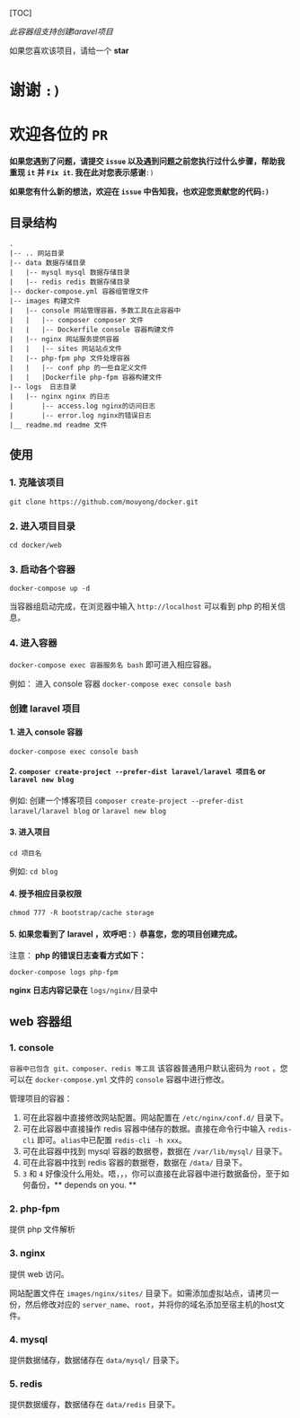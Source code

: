 [TOC]

*此容器组支持创建laravel项目*

如果您喜欢该项目，请给一个 **star**
# 谢谢 `:)`
# 欢迎各位的 `PR`

**如果您遇到了问题，请提交 `issue` 以及遇到问题之前您执行过什么步骤，帮助我重现 `it` 并 `Fix it`. 我在此对您表示感谢**`:)`

**如果您有什么新的想法，欢迎在 `issue` 中告知我，也欢迎您贡献您的代码`:)`**

## 目录结构

```
.
|-- .. 网站目录
|-- data 数据存储目录
|	|-- mysql mysql 数据存储目录
|	|-- redis redis 数据存储目录
|-- docker-compose.yml 容器组管理文件
|-- images 构建文件
|	|-- console 网站管理容器，多数工具在此容器中
|	|	|-- composer composer 文件
|	|	|-- Dockerfile console 容器构建文件
|	|-- nginx 网站服务提供容器
|	|	|-- sites 网站站点文件
|	|-- php-fpm php 文件处理容器
|	|	|-- conf php 的一些自定义文件
|	|	|Dockerfile php-fpm 容器构建文件
|-- logs  日志目录
|	|-- nginx nginx 的日志
|    	|-- access.log nginx的访问日志
|    	|-- error.log nginx的错误日志
|__ readme.md readme 文件
```

## 使用


### 1. 克隆该项目
`git clone https://github.com/mouyong/docker.git`

### 2. 进入项目目录
`cd docker/web`


### 3. 启动各个容器
`docker-compose up -d`

当容器组启动完成，在浏览器中输入 `http://localhost` 可以看到 php 的相关信息。

### 4. 进入容器
`docker-compose exec 容器服务名 bash` 即可进入相应容器。

例如：
进入 console 容器 `docker-compose exec console bash`

### 创建 laravel 项目
#### 1. 进入 console 容器 
`docker-compose exec console bash`

#### 2. `composer create-project --prefer-dist laravel/laravel 项目名` or `laravel new blog`

例如:
创建一个博客项目
`composer create-project --prefer-dist laravel/laravel blog`
or
`laravel new blog`

#### 3. 进入项目
`cd 项目名`

例如:
`cd blog`

#### 4. 授予相应目录权限
`chmod 777 -R bootstrap/cache storage`

#### 5. 如果您看到了 laravel ，欢呼吧`：）`恭喜您，您的项目创建完成。

注意：
**php 的错误日志查看方式如下：**

`docker-compose logs php-fpm`

**nginx 日志内容记录在** `logs/nginx/`目录中

## web 容器组

### 1. console

`容器中已包含 git、composer、redis 等工具`
该容器普通用户默认密码为 `root` ，您可以在 `docker-compose.yml` 文件的 `console` 容器中进行修改。
  
  管理项目的容器：
   1. 可在此容器中直接修改网站配置。网站配置在 `/etc/nginx/conf.d/` 目录下。
   2. 可在此容器中直接操作 redis 容器中储存的数据。直接在命令行中输入 `redis-cli` 即可。`alias`中已配置 `redis-cli -h xxx`。
   3. 可在此容器中找到 mysql 容器的数据卷，数据在 `/var/lib/mysql/` 目录下。
   4. 可在此容器中找到 redis 容器的数据卷，数据在 `/data/` 目录下。
   5. `3` 和 `4` 好像没什么用处。唔，，，你可以直接在此容器中进行数据备份，至于如何备份，** depends on you. **

### 2. php-fpm

  提供 php 文件解析

### 3. nginx
  
  提供 web 访问。
  
  网站配置文件在 `images/nginx/sites/` 目录下。如需添加虚拟站点，请拷贝一份，然后修改对应的 `server_name`、`root`，并将你的域名添加至宿主机的host文件。

### 4. mysql
  
  提供数据储存，数据储存在 `data/mysql/` 目录下。
  
### 5. redis

  提供数据缓存，数据储存在 `data/redis` 目录下。
